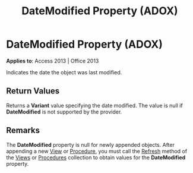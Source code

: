 ﻿---
title: DateModified Property (ADOX)
TOCTitle: DateModified Property (ADOX)
ms:assetid: aebe8818-82e7-84a4-24d7-d97afa32e193
ms:mtpsurl: https://msdn.microsoft.com/en-us/library/JJ249827(v=office.15)
ms:contentKeyID: 48547078
ms.date: 09/18/2015
mtps_version: v=office.15
---

# DateModified Property (ADOX)


**Applies to**: Access 2013 | Office 2013

Indicates the date the object was last modified.

## Return Values

Returns a **Variant** value specifying the date modified. The value is null if **DateModified** is not supported by the provider.

## Remarks

The **DateModified** property is null for newly appended objects. After appending a new [View](view-object-adox.md) or [Procedure](procedure-object-adox.md), you must call the [Refresh](refresh-method-ado.md) method of the [Views](views-collection-adox.md) or [Procedures](procedures-collection-adox.md) collection to obtain values for the **DateModified** property.

